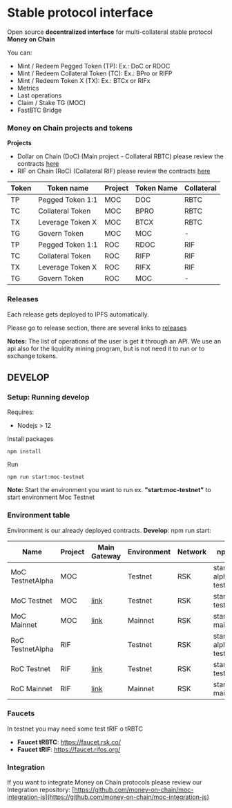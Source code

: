 # Stable protocol interface

Open source **decentralized interface** for multi-collateral stable protocol **Money on Chain**

You can:

* Mint / Redeem Pegged Token (TP): Ex.: DoC or RDOC
* Mint / Redeem Collateral Token (TC): Ex.: BPro or RIFP
* Mint / Redeem Token X (TX): Ex.: BTCx or RIFx
* Metrics
* Last operations
* Claim / Stake TG (MOC)
* FastBTC Bridge


### Money on Chain projects and tokens 

**Projects**

* Dollar on Chain (DoC) (Main project - Collateral RBTC) please review the contracts [here](https://github.com/money-on-chain/main-RBTC-contract)
* RIF on Chain (RoC) (Collateral RIF) please review the contracts [here](https://github.com/money-on-chain/RDOC-Contract) 


| Token | Token name       | Project | Token Name | Collateral |
|-------|------------------|---------|------------|------------|
| TP    | Pegged Token 1:1 | MOC     | DOC        | RBTC       |
| TC    | Collateral Token | MOC     | BPRO       | RBTC       |
| TX    | Leverage Token X | MOC     | BTCX       | RBTC       |
| TG    | Govern Token     | MOC     | MOC        | -          |
| TP    | Pegged Token 1:1 | ROC     | RDOC       | RIF        |
| TC    | Collateral Token | ROC     | RIFP       | RIF        |
| TX    | Leverage Token X | ROC     | RIFX       | RIF        |
| TG    | Govern Token     | ROC     | MOC        | -          |

### Releases

Each release gets deployed to IPFS automatically.

Please go to release section, there are several links to [releases](https://github.com/money-on-chain/release) 

**Notes:** The list of operations of the user is get it through an  API. We use an api also for the liquidity mining program, but is not need it to run or to exchange tokens.




## DEVELOP

### Setup: Running develop

Requires:

* Nodejs > 12

Install packages

`npm install`

Run

`npm run start:moc-testnet`

**Note:** Start the environment you want to run ex. **"start:moc-testnet"** to start environment Moc Testnet 


### Environment table

Environment is our already deployed contracts. 
**Develop**: npm run start:<environment>

| Name             | Project | Main Gateway                                 | Environment | Network | npm run                 |
|------------------|---------|----------------------------------------------|-------------|---------|-------------------------|
| MoC TestnetAlpha | MOC     |                                              | Testnet     | RSK     | start:moc-alpha-testnet |
| MoC Testnet      | MOC     | [link](https://app-testnet.moneyonchain.com) | Testnet     | RSK     | start:moc-testnet       |
| MoC Mainnet      | MOC     | [link](https://app.moneyonchain.com)         | Mainnet     | RSK     | start:moc-mainnet       |
| RoC TestnetAlpha | RIF     |                                              | Testnet     | RSK     | start:roc-alpha-testnet |
| RoC Testnet      | RIF     | [link](https://app-testnet.rifonchain.com)   | Testnet     | RSK     | start:roc-testnet       |
| RoC Mainnet      | RIF     | [link](https://app.rifonchain.com)           | Mainnet     | RSK     | start:roc-mainnet       |


### Faucets

In testnet you may need some test tRIF o tRBTC

* **Faucet tRBTC**: https://faucet.rsk.co/
* **Faucet tRIF**: https://faucet.rifos.org/


### Integration

If you want to integrate Money on Chain protocols please review our Integration repository:  [https://github.com/money-on-chain/moc-integration-js](https://github.com/money-on-chain/moc-integration-js)
